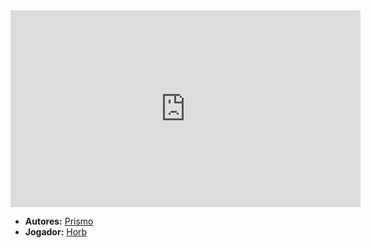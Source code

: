 <iframe width="560" height="315" src="https://www.youtube.com/embed/PyaEWgk6_ks?si=eZEMPm113Nd5UOfo" title="YouTube video player" frameborder="0" allow="accelerometer; autoplay; clipboard-write; encrypted-media; gyroscope; picture-in-picture; web-share" referrerpolicy="strict-origin-when-cross-origin" allowfullscreen></iframe>

- **Autores:** [Prismo](content/Autores/Prismo.md)
- **Jogador:** [Horb](content/Jogadores/Horb.md)